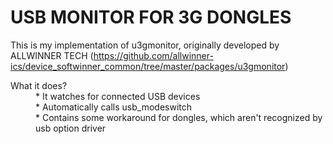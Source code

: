 USB MONITOR FOR 3G DONGLES
==========================

This is my implementation of u3gmonitor, originally developed by ALLWINNER TECH (https://github.com/allwinner-ics/device_softwinner_common/tree/master/packages/u3gmonitor)

<dl>
  <dt>What it does?</dt>
  <dd>
 * It watches for connected USB devices
   </dd>
      <dd>
 * Automatically calls usb_modeswitch
    </dd>
   <dd>
 * Contains some workaround for dongles, which aren't recognized by usb option driver
  </dd>
</dl>
